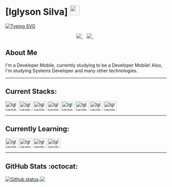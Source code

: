 # [Iglyson Silva] <img src="https://i.pinimg.com/originals/d7/c9/49/d7c949ba3bcdccbe104f500d8e07642f.gif" width="30px">

[![Typing SVG](https://readme-typing-svg.herokuapp.com/?color=abdbe3&size=35&center=true&vCenter=true&width=1000&lines=Hello!+Welcome+to+Iglyson's+Github)](https://git.io/typing-svg)

<div align="center">
  
  <p align='center'>  
    <a href="https://www.linkedin.com/in/iglyson-silva/">
      <img src="https://img.shields.io/badge/linkedin-%230077B5.svg?&style=for-the-badge&logo=linkedin&logoColor=white" />
    </a>&nbsp;&nbsp;
    <a href="https://www.instagram.com/iglysonsilva/">
      <img src="https://img.shields.io/badge/instagram-%23E4405F.svg?&style=for-the-badge&logo=instagram&logoColor=white" />        
    </a>&nbsp;&nbsp;
  </p>
  
</div>

<h2 >About Me</h2>

I'm a Developer Mobile, currently studying to be a Developer Mobile! Also, I'm studying Systems Developer and many other technologies.


<hr>

## Current Stacks:

<div style="display: inline_block">
  <img align="center" alt="Iglyson-HTML" height="30" width="40" src="https://cdn.jsdelivr.net/gh/devicons/devicon/icons/html5/html5-original.svg">
  <img align="center" alt="Iglyson-CSS" height="30" width="40" src="https://cdn.jsdelivr.net/gh/devicons/devicon/icons/css3/css3-original.svg">
  <img align="center" alt="Iglyson-JS" height="30" width="40" src="https://cdn.jsdelivr.net/gh/devicons/devicon/icons/javascript/javascript-original.svg">
  <img align="center" alt="Iglyson-Bootstrap" height="30" width="40" src="https://cdn.jsdelivr.net/gh/devicons/devicon/icons/bootstrap/bootstrap-original.svg">
  <img align="center" alt="Iglyson-React" height="30" width="40" src="https://cdn.jsdelivr.net/gh/devicons/devicon/icons/react/react-original.svg">
  <img align="center" alt="Iglyson-Java" height="30" width="40" src="https://cdn.jsdelivr.net/gh/devicons/devicon/icons/java/java-original.svg">
  <img align="center" alt="Iglyson-MySql" height="30" width="40" src="https://cdn.jsdelivr.net/gh/devicons/devicon/icons/mysql/mysql-original.svg">
  <img align="center" alt="Iglyson-MySql" height="30" width="40" src="https://cdn.jsdelivr.net/gh/devicons/devicon/icons/git/git-original.svg" />
          
</div>

<hr>

## Currently Learning:

<div style="display: inline_block">
  <img align="center" alt="Iglyson-React" height="30" width="40" src="https://cdn.jsdelivr.net/gh/devicons/devicon/icons/react/react-original.svg">
  <img align="center" alt="Iglyson-NodeJS" height="30" width="40" src="https://cdn.jsdelivr.net/gh/devicons/devicon/icons/nodejs/nodejs-original.svg">
  <img align="center" alt="Iglyson-NodeJS" height="30" width="40" src="https://cdn.jsdelivr.net/gh/devicons/devicon/icons/flutter/flutter-original.svg" />
  <img align="center" alt="Iglyson-NodeJS" height="30" width="40" src="https://cdn.jsdelivr.net/gh/devicons/devicon/icons/dart/dart-plain.svg" />        
</div>

<hr>

## GitHub Stats :octocat:

<a href="#">
  <img align="center" src="https://github-readme-stats.vercel.app/api?username=iglysonsilva&theme=gruvbox&show_icons=true&hide_border=false&count_private=true" alt="Github status" />
</a>
<a href="#">
  <img align="center" src="https://github-readme-stats.vercel.app/api/top-langs/?username=iglysonsilva&theme=gruvbox&show_icons=true&hide_border=false&layout=compact" />
</a>
